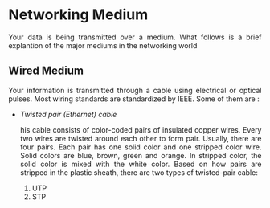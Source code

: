 <h1 style=align="center">Networking Medium</h1>
<p align="justify">Your data is being transmitted over a medium. What follows is a brief explantion of the major mediums in the networking world
</hr>
<h2> Wired Medium </h2>
<p align="justify">Your information is transmitted through a cable using electrical or optical pulses. Most wiring standards are standardized by IEEE. Some of them are : <p>
<ul>
<li><em>Twisted pair (Ethernet) cable</em>
	<p align="justify">his cable consists of color-coded pairs of insulated copper wires. Every two wires are twisted around each other to form pair. Usually, there are four pairs. Each pair has one solid color and one stripped color wire. Solid colors are blue, brown, green and orange. In stripped color, the solid color is mixed with the white color.
 Based on how pairs are stripped in the plastic sheath, there are two types of twisted-pair cable:
 <ol><li>UTP</li><li>STP</li>


